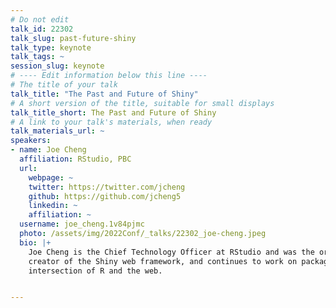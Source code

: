 ```yaml
---
# Do not edit
talk_id: 22302
talk_slug: past-future-shiny
talk_type: keynote
talk_tags: ~
session_slug: keynote
# ---- Edit information below this line ----
# The title of your talk
talk_title: "The Past and Future of Shiny"
# A short version of the title, suitable for small displays
talk_title_short: The Past and Future of Shiny
# A link to your talk's materials, when ready
talk_materials_url: ~
speakers:
- name: Joe Cheng
  affiliation: RStudio, PBC
  url:
    webpage: ~
    twitter: https://twitter.com/jcheng
    github: https://github.com/jcheng5
    linkedin: ~
    affiliation: ~
  username: joe_cheng.1v84pjmc
  photo: /assets/img/2022Conf/_talks/22302_joe-cheng.jpeg
  bio: |+
    Joe Cheng is the Chief Technology Officer at RStudio and was the original
    creator of the Shiny web framework, and continues to work on packages at the
    intersection of R and the web.


---
```


<!-- ABSTRACT ----
Please write abstract below. You may use simple markdown (links, code style, bold, italics)
-->


